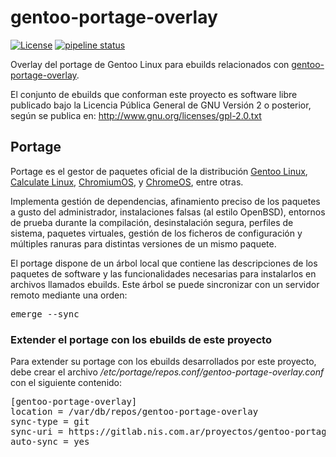 # gentoo-portage-overlay

[![License](https://img.shields.io/:license-gpl-green.svg)](https://www.gnu.org/licenses/gpl-3.0.txt)
[![pipeline status](https://gitlab.nis.com.ar/proyectos/gentoo-portage-overlay/badges/master/pipeline.svg)](https://gitlab.nis.com.ar/proyectos/gentoo-portage-overlay/-/commits/master)

Overlay del portage de Gentoo Linux para ebuilds relacionados con [gentoo-portage-overlay](https://gitlab.nis.com.ar/proyectos/gentoo-portage-overlay).

El conjunto de ebuilds que conforman este proyecto es software libre publicado 
bajo la Licencia Pública General de GNU Versión 2 o posterior, según se publica 
en: http://www.gnu.org/licenses/gpl-2.0.txt

## Portage

Portage es el gestor de paquetes oficial de la distribución [Gentoo Linux](https://es.wikipedia.org/wiki/Gentoo_Linux), 
[Calculate Linux](https://en.wikipedia.org/wiki/Calculate_Linux), [ChromiumOS](https://en.wikipedia.org/wiki/ChromiumOS), 
y [ChromeOS](https://en.wikipedia.org/wiki/ChromeOS), entre otras.

Implementa gestión de dependencias, afinamiento preciso de los paquetes a gusto 
del administrador, instalaciones falsas (al estilo OpenBSD), entornos de prueba 
durante la compilación, desinstalación segura, perfiles de sistema, paquetes 
virtuales, gestión de los ficheros de configuración y múltiples ranuras para 
distintas versiones de un mismo paquete.

El portage dispone de un árbol local que contiene las descripciones de los paquetes 
de software y las funcionalidades necesarias para instalarlos en archivos llamados 
ebuilds. Este árbol se puede sincronizar con un servidor remoto mediante una orden:

<pre>
emerge --sync
</pre> 

### Extender el portage con los ebuilds de este proyecto

Para extender su portage con los ebuilds desarrollados por este proyecto, debe crear el archivo _/etc/portage/repos.conf/gentoo-portage-overlay.conf_ con el siguiente contenido:

<pre>
[gentoo-portage-overlay]
location = /var/db/repos/gentoo-portage-overlay
sync-type = git
sync-uri = https://gitlab.nis.com.ar/proyectos/gentoo-portage-overlay.git
auto-sync = yes
</pre>
